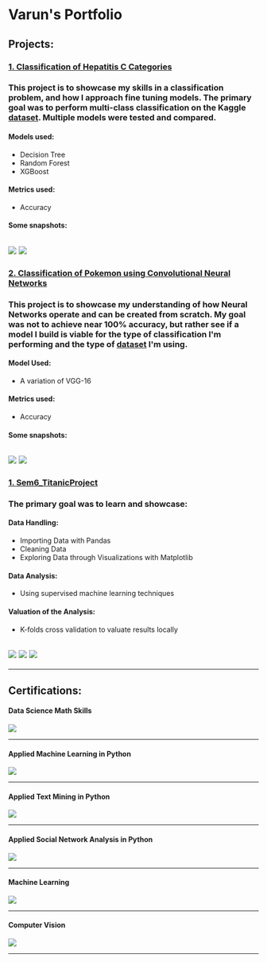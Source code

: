 # Varun's Portfolio

## Projects:

### [1. Classification of Hepatitis C Categories](https://github.com/varuntandon04/Hepatitis-C-Data-Analysis)

### This project is to showcase my skills in a classification problem, and how I approach fine tuning models. The primary goal was to perform multi-class classification on the Kaggle [dataset](https://www.kaggle.com/fedesoriano/hepatitis-c-dataset). Multiple models were tested and compared.
#### Models used:
* Decision Tree
* Random Forest
* XGBoost

#### Metrics used:
* Accuracy


#### Some snapshots:
![](images/hepC%20image%201.PNG) ![](images/hepC%20image%202.PNG)
---

### [2. Classification of Pokemon using Convolutional Neural Networks](https://github.com/varuntandon04/Pokemon_CNN_Classification)

### This project is to showcase my understanding of how Neural Networks operate and can be created from scratch. My goal was not to achieve near 100% accuracy, but rather see if a model I build is viable for the type of classification I'm performing and the type of [dataset](https://www.kaggle.com/thedagger/pokemon-generation-one) I'm using.
#### Model Used:
* A variation of VGG-16

#### Metrics used:
* Accuracy


#### Some snapshots:
![](images/pokeditt.JPG) ![](images/pokeacc.JPG) 
---
### [1. Sem6_TitanicProject](https://github.com/varuntandon04/Sem6_TitanicProject)

### The primary goal was to learn and showcase:
#### Data Handling:
* Importing Data with Pandas
* Cleaning Data
* Exploring Data through Visualizations with Matplotlib

#### Data Analysis:
* Using supervised machine learning techniques

#### Valuation of the Analysis:
* K-folds cross validation to valuate results locally


![](images/S6%20calc_prob.png) ![](/images/S6%20download%20(1).png) ![](/images/S6%20download.png)
---





---



## Certifications:
#### Data Science Math Skills
![](/images/Coursera%20Data%20Science%20Math%20Skills.jpg)

---  

#### Applied Machine Learning in Python
![](/images/Coursera%20Applied%20Machine%20Learning%20(1).jpg)

---

#### Applied Text Mining in Python
![](/images/Coursera%20Text%20Mining%20in%20Python.jpg)

---

#### Applied Social Network Analysis in Python
![](/images/Coursera%20Applied%20Social%20Network%20Analysis%20in%20Python.jpg)

--- 

#### Machine Learning
![](/images/Coursera%20Machine%20Learning.jpg)

---  

#### Computer Vision
![](/images/Coursera%20Computer%20Vision.jpg)

---  

 

